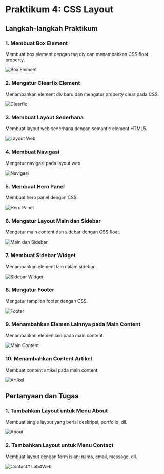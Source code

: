# Praktikum 4: CSS Layout

## Langkah-langkah Praktikum

### 1. Membuat Box Element
Membuat box element dengan tag div dan menambahkan CSS float property.

![Box Element](screenshots/box-element.png)

### 2. Mengatur Clearfix Element
Menambahkan element div baru dan mengatur property clear pada CSS.

![Clearfix](screenshots/clearfix.png)

### 3. Membuat Layout Sederhana
Membuat layout web sederhana dengan semantic element HTML5.

![Layout Web](screenshots/layout-web.png)

### 4. Membuat Navigasi
Mengatur navigasi pada layout web.

![Navigasi](screenshots/navigasi.png)

### 5. Membuat Hero Panel
Membuat hero panel dengan CSS.

![Hero Panel](screenshots/hero-panel.png)

### 6. Mengatur Layout Main dan Sidebar
Mengatur main content dan sidebar dengan CSS float.

![Main dan Sidebar](screenshots/main-sidebar.png)

### 7. Membuat Sidebar Widget
Menambahkan element lain dalam sidebar.

![Sidebar Widget](screenshots/sidebar-widget.png)

### 8. Mengatur Footer
Mengatur tampilan footer dengan CSS.

![Footer](screenshots/footer.png)

### 9. Menambahkan Elemen Lainnya pada Main Content
Menambahkan elemen lain pada main content.

![Main Content](screenshots/main-content.png)

### 10. Menambahkan Content Artikel
Membuat content artikel pada main content.

![Artikel](screenshots/artikel.png)

## Pertanyaan dan Tugas

### 1. Tambahkan Layout untuk Menu About
Membuat single layout yang berisi deskripsi, portfolio, dll.

![About](screenshots/about.png)

### 2. Tambahkan Layout untuk Menu Contact
Membuat layout dengan form isian: nama, email, message, dll.

![Contact](screenshots/contact.png)#   L a b 4 W e b  
 